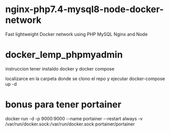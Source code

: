 # nginx-php7.4-mysql8-node-docker-network
Fast lightweight Docker network using PHP MySQL Nginx and Node
# docker_lemp_phpmyadmin


instruccion 
tener instaldo docker y docker compose

localizarce en la carpeta donde se clono el repo y ejecutar docker-compose up -d

# bonus para tener portainer

docker run -d -p 9000:9000 --name portainer --restart always -v /var/run/docker.sock:/var/run/docker.sock portainer/portainer


